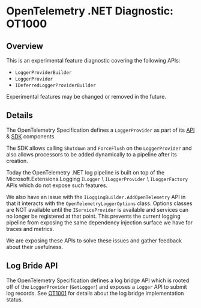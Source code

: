 # OpenTelemetry .NET Diagnostic: OT1000

## Overview

This is an experimental feature diagnostic covering the following APIs:

* `LoggerProviderBuilder`
* `LoggerProvider`
* `IDeferredLoggerProviderBuilder`

Experimental features may be changed or removed in the future.

## Details

The OpenTelemetry Specification defines a `LoggerProvider` as part of its
[API](https://github.com/open-telemetry/opentelemetry-specification/blob/main/specification/logs/bridge-api.md)
&
[SDK](https://github.com/open-telemetry/opentelemetry-specification/blob/main/specification/logs/sdk.md)
components.

The SDK allows calling `Shutdown` and `ForceFlush` on the `LoggerProvider` and
also allows processors to be added dynamically to a pipeline after its creation.

Today the OpenTelemetry .NET log pipeline is built on top of the
Microsoft.Extensions.Logging `ILogger` \ `ILoggerProvider` \ `ILoggerFactory`
APIs which do not expose such features.

We also have an issue with the `ILoggingBuilder.AddOpenTelemetry` API in that it
interacts with the `OpenTelemetryLoggerOptions` class. Options classes are NOT
available until the `IServiceProvider` is available and services can no longer
be registered at that point. This prevents the current logging pipeline from
exposing the same dependency injection surface we have for traces and metrics.

We are exposing these APIs to solve these issues and gather feedback about their
usefulness.

## Log Bride API

The OpenTelemetry Specification defines a log bridge API which is rooted off of
the `LoggerProvider` (`GetLogger`) and exposes a `Logger` API to submit log
records. See [OT1001](.\OT1001.md) for details about the log bridge
implementation status.

